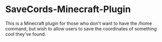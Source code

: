 # SaveCords-Minecraft-Plugin
This is a Minecraft plugin for those who don't want to have the /home command, but wish to allow users to save the coordinates of something cool they've found.
